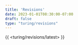 ```yaml
---
title: 'Revisions'
date: 2023-01-01T08:30:00-07:00
draft: false
type: "turing/revisions"
---
```



{{ <turing/revisions/latest> }}

<!-- more -->